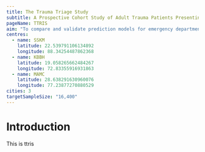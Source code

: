 ```yaml
---
title: The Trauma Triage Study
subtitle: A Prospective Cohort Study of Adult Trauma Patients Presenting to Emergency Departments in Urban India
pageName: TTRIS
aim: "To compare and validate prediction models for emergency department trauma triage"
centres:
  - name: SSKM
    latitude: 22.539791106134892
    longitude: 88.34254487862368
  - name: KBBH
    latitude: 19.058265662484267 
    longitude: 72.83355916931863
  - name: MAMC
    latitude: 28.638291630960076 
    longitude: 77.23877270880529
cities: 3
targetSampleSize: "16,400"
---
```


# Introduction
This is ttris
